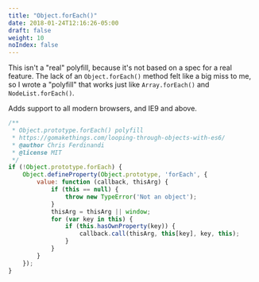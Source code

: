 ```yaml
---
title: "Object.forEach()"
date: 2018-01-24T12:16:26-05:00
draft: false
weight: 10
noIndex: false
---
```


This isn't a "real" polyfill, because it's not based on a spec for a real feature. The lack of an `Object.forEach()` method felt like a big miss to me, so I wrote a "polyfill" that works just like `Array.forEach()` and `NodeList.forEach()`.

Adds support to all modern browsers, and IE9 and above.

```js
/**
 * Object.prototype.forEach() polyfill
 * https://gomakethings.com/looping-through-objects-with-es6/
 * @author Chris Ferdinandi
 * @license MIT
 */
if (!Object.prototype.forEach) {
	Object.defineProperty(Object.prototype, 'forEach', {
		value: function (callback, thisArg) {
			if (this == null) {
				throw new TypeError('Not an object');
			}
			thisArg = thisArg || window;
			for (var key in this) {
				if (this.hasOwnProperty(key)) {
					callback.call(thisArg, this[key], key, this);
				}
			}
		}
	});
}
```